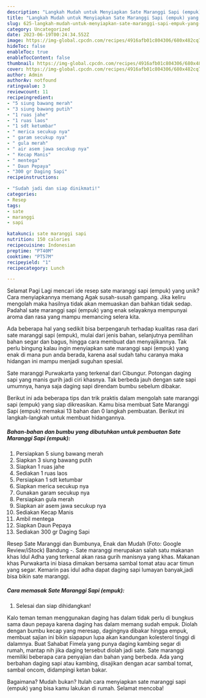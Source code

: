 ```yaml
---
description: "Langkah Mudah untuk Menyiapkan Sate Maranggi Sapi (empuk) yang Lezat Sekali, Enak"
title: "Langkah Mudah untuk Menyiapkan Sate Maranggi Sapi (empuk) yang Lezat Sekali, Enak"
slug: 625-langkah-mudah-untuk-menyiapkan-sate-maranggi-sapi-empuk-yang-lezat-sekali-enak
category: Uncategorized
date: 2023-06-19T00:24:34.552Z
image: https://img-global.cpcdn.com/recipes/4916afb01c804306/680x482cq70/sate-maranggi-sapi-empuk-foto-resep-utama.jpg
hideToc: false
enableToc: true
enableTocContent: false
thumbnail: https://img-global.cpcdn.com/recipes/4916afb01c804306/680x482cq70/sate-maranggi-sapi-empuk-foto-resep-utama.jpg
cover: https://img-global.cpcdn.com/recipes/4916afb01c804306/680x482cq70/sate-maranggi-sapi-empuk-foto-resep-utama.jpg
author: Admin
authorAv: notfound
ratingvalue: 3
reviewcount: 11
recipeingredient:
- "5 siung bawang merah"
- "3 siung bawang putih"
- "1 ruas jahe"
- "1 ruas laos"
- "1 sdt ketumbar"
- " merica secukup nya"
- " garam secukup nya"
- " gula merah"
- " air asem jawa secukup nya"
- " Kecap Manis"
- " mentega"
- " Daun Pepaya"
- "300 gr Daging Sapi"
recipeinstructions:

- "Sudah jadi dan siap dinikmati!"
categories:
- Resep
tags:
- sate
- maranggi
- sapi

katakunci: sate maranggi sapi 
nutrition: 150 calories
recipecuisine: Indonesian
preptime: "PT40M"
cooktime: "PT57M"
recipeyield: "1"
recipecategory: Lunch

---
```



Selamat Pagi Lagi mencari ide resep sate maranggi sapi (empuk) yang unik? Cara menyiapkannya memang Agak susah-susah gampang. Jika keliru mengolah maka hasilnya tidak akan memuaskan dan bahkan tidak sedap. Padahal sate maranggi sapi (empuk) yang enak selayaknya mempunyai aroma dan rasa yang mampu memancing selera kita.


Ada beberapa hal yang sedikit bisa berpengaruh terhadap kualitas rasa dari sate maranggi sapi (empuk), mulai dari jenis bahan, selanjutnya pemilihan bahan segar dan bagus, hingga cara membuat dan menyajikannya. Tak perlu bingung kalau ingin menyiapkan sate maranggi sapi (empuk) yang enak di mana pun anda berada, karena asal sudah tahu caranya maka hidangan ini mampu menjadi suguhan spesial.

Sate maranggi Purwakarta yang terkenal dari Cibungur. Potongan daging sapi yang manis gurih jadi ciri khasnya. Tak berbeda jauh dengan sate sapi umumnya, hanya saja daging sapi direndam bumbu sebelum dibakar.


Berikut ini ada beberapa tips dan trik praktis dalam mengolah sate maranggi sapi (empuk) yang siap dikreasikan. Kamu bisa membuat Sate Maranggi Sapi (empuk) memakai 13 bahan dan 0 langkah pembuatan. Berikut ini langkah-langkah untuk membuat hidangannya.

<!--inarticleads1-->

##### Bahan-bahan dan bumbu yang dibutuhkan untuk pembuatan Sate Maranggi Sapi (empuk):

1. Persiapkan 5 siung bawang merah
1. Siapkan 3 siung bawang putih
1. Siapkan 1 ruas jahe
1. Sediakan 1 ruas laos
1. Persiapkan 1 sdt ketumbar
1. Siapkan  merica secukup nya
1. Gunakan  garam secukup nya
1. Persiapkan  gula merah
1. Siapkan  air asem jawa secukup nya
1. Sediakan  Kecap Manis
1. Ambil  mentega
1. Siapkan  Daun Pepaya
1. Sediakan 300 gr Daging Sapi


Resep Sate Maranggi dan Bumbunya, Enak dan Mudah (Foto: Google Review/iStock) Bandung -. Sate maranggi merupakan salah satu makanan khas Idul Adha yang terkenal akan rasa gurih manisnya yang khas. Makanan khas Purwakarta ini biasa dimakan bersama sambal tomat atau acar timun yang segar. Kemarin pas idul adha dapat daging sapi lumayan banyak,jadi bisa bikin sate maranggi. 

<!--inarticleads2-->

##### Cara memasak Sate Maranggi Sapi (empuk):


1. Selesai dan siap dihidangkan!

Kalo teman teman menggunakan daging has dalam tidak perlu di bungkus sama daun pepaya karena daging has dalam memang sudah empuk. Diolah dengan bumbu kecap yang meresap, dagingnya dibakar hingga empuk, membuat sajian ini bikin siapapun lupa akan kandungan kolesterol tinggi di dalamnya. Buat Sahabat Fimela yang punya daging kambing segar di rumah, mantap nih jika daging tersebut diolah jadi sate. Sate maranggi memiliki beberapa cara penyajian dan bahan yang berbeda. Ada yang berbahan daging sapi atau kambing, disajikan dengan acar sambal tomat, sambal oncom, didampingi ketan bakar. 

Bagaimana? Mudah bukan? Itulah cara menyiapkan sate maranggi sapi (empuk) yang bisa kamu lakukan di rumah. Selamat mencoba!
